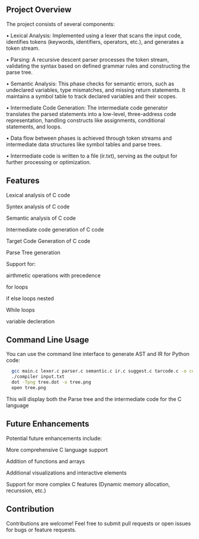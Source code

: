 ## Project Overview

The project consists of several components:

•	Lexical Analysis: Implemented using a lexer that scans the input code, identifies tokens (keywords, identifiers, operators, etc.), and generates a token stream.

•	Parsing: A recursive descent parser processes the token stream, validating the syntax based on defined grammar rules and constructing the parse tree.

•	Semantic Analysis: This phase checks for semantic errors, such as undeclared variables, type mismatches, and missing return statements. It maintains a symbol table to track declared variables and their scopes.

•	Intermediate Code Generation: The intermediate code generator translates the parsed statements into a low-level, three-address code representation, handling constructs like assignments, conditional statements, and loops.

•	Data flow between phases is achieved through token streams and intermediate data structures like symbol tables and parse trees.

•	Intermediate code is written to a file (ir.txt), serving as the output for further processing or optimization.

## Features


Lexical analysis of C code 

Syntex analysis of C code

Semantic analysis of C code


Intermediate code generation of C code

Target Code Generation of C code

Parse Tree generation

Support for:

airthmetic operations with precedence 

for loops 

if else loops nested

While loops 

variable decleration



## Command Line Usage

You can use the command line interface to generate AST and IR for Python code:

```bash
  gcc main.c lexer.c parser.c semantic.c ir.c suggest.c tarcode.c -o compiler
  ./compiler input.txt
  dot -Tpng tree.dot -o tree.png
  open tree.png
```

This will display both the Parse tree and the intermediate code for the C language




## Future Enhancements

Potential future enhancements include:

More comprehensive C language support

Addition of functions and arrays 

Additional visualizations and interactive elements

Support for more complex C features (Dynamic memory 
allocation, recurssion, etc.)




## Contribution

Contributions are welcome! Feel free to submit pull requests or open issues for bugs or feature requests.
